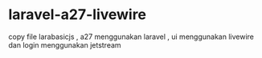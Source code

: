 # laravel-a27-livewire
copy file larabasicjs  , a27 menggunakan laravel , ui menggunakan livewire dan login menggunakan jetstream
